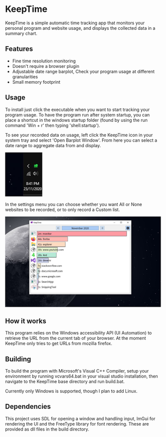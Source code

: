 # KeepTime

KeepTime is a simple automatic time tracking app that monitors your personal program and website usage, and displays the collected data in a summary chart. 

## Features

* Fine time resolution monitoring 
* Doesn't require a browser plugin
* Adjustable date range barplot, Check your program usage at different granularities
* Small memory footprint

## Usage

To install just click the executable when you want to start tracking your program usage. 
To have the program run after system startup, you can place a shortcut in the windows startup folder (found by using the run command
'Win + r' then typing 'shell:startup'). 

To see your recorded data on usage, left click the KeepTime icon in your system tray and select 'Open Barplot Window'.
From here you can select a date range to aggregate data from and display. 

![Alt text](.github/images/KeepTimeTrayIcon.JPG)


In the settings menu you can choose whether you want All or None websites to be recorded, or to only record a Custom list.

![Alt text](.github/images/KeepTimeDesktop1.jpeg)

## How it works

This program relies on the Windows accessibility API (UI Automation) to retrieve the URL from the current tab of your browser.
At the moment KeepTime only tries to get URLs from mozilla firefox.  


## Building

To build the program with Microsoft's Visual C++ Compiler, setup your environment by running vcvars64.bat in your visual studio installation,
then navigate to the KeepTime base directory and run build.bat. 

Currently only Windows is supported, though I plan to add Linux.

## Dependencies

This project uses SDL for opening a window and handling input, ImGui for rendering the UI and the FreeType library for font rendering.
These are provided as dll files in the build directory.

